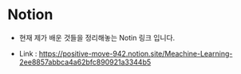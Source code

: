 # Notion

- 현재 제가 배운 것들을 정리해놓는 Notin 링크 입니다.

- Link : https://positive-move-942.notion.site/Meachine-Learning-2ee8857abbca4a62bfc890921a3344b5

